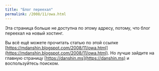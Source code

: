 ```yaml
---
title: "Блог переехал"
permalink: /2008/11/owa.html
---
```

Эта страница больше не доступна по этому адресу, потому, что блог переехал на новый хостинг.

Вы всё ещё можете прочитать статью по этой ссылке [https://mdanshin.blogspot.com/2008/11/owa.html](https://mdanshin.blogspot.com/2008/11/owa.html). Но лучше зайдите на главную страницу [https://danshin.ms](https://danshin.ms) и воспользуйтесь поиском.